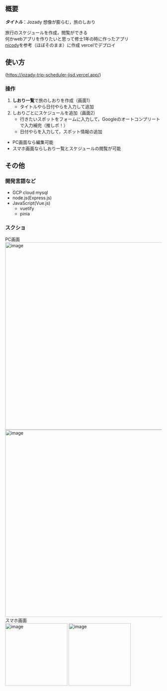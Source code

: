## 概要
***タイトル***：Jozady 想像が膨らむ，旅のしおり  

旅行のスケジュールを作成，閲覧ができる  
何かwebアプリを作りたいと思って修士1年の時に作ったアプリ  
[nicody](https://nicody.jp/mypage/library)を参考（ほぼそのまま）に作成
vercelでデプロイ

## 使い方
(https://jozady-trip-scheduler-jisd.vercel.app/)

### 操作
1. **しおり一覧**で旅のしおりを作成（画面1）
    - タイトルやら日付やらを入力して追加  
2. しおりごとにスケジュールを追加（画面2）
    - 行きたいスポットをフォームに入力して，Googleのオートコンプリートで入力補完（推しポ！）
    - 日付やらを入力して，スポット情報の追加
- PC画面なら編集可能
- スマホ画面ならしおり一覧とスケジュールの閲覧が可能
  

## その他
### 開発言語など
- GCP cloud mysql
- node.js(Express.js)
- JavaScript(Vue.js)
    - vuetify
    - pinia


### スクショ
PC画面  
<img width="600" alt="image" src="https://github.com/user-attachments/assets/fb27c01a-fbcb-44af-822b-b03c58d7ef1c"><br>
<img width="600" alt="image" src="https://github.com/user-attachments/assets/aaf7a038-7451-4b47-88c1-8307438a9a61"><br>
スマホ画面  
<img width="200" alt="image" src="https://github.com/user-attachments/assets/9e8860b1-2a99-4d29-9a15-e041e3e26fe9">
<img width="200" alt="image" src="https://github.com/user-attachments/assets/70439fff-4aaa-4efb-8655-bba6e4bb62f7">

